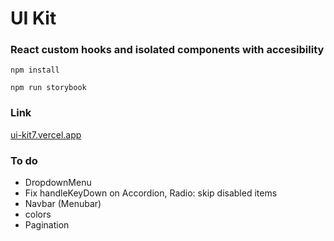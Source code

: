 # UI Kit

### React custom hooks and isolated components with accesibility

`npm install`

`npm run storybook`

### Link

[ui-kit7.vercel.app](https://ui-kit7.vercel.app/)

### To do

- DropdownMenu
- Fix handleKeyDown on Accordion, Radio: skip disabled items
- Navbar (Menubar)
- colors
- Pagination
